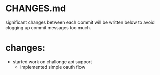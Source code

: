 # CHANGES.md

significant changes between each commit will be written below to avoid clogging up commit messages too much.

# changes:

- started work on challonge api support
	- implemented simple oauth flow